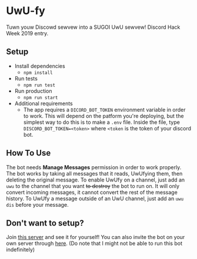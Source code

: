 # UwU-fy
Tuwn youw Discowd sewvew into a SUGOI UwU sewvew! Discord Hack Week 2019 entry.

## Setup
* Install dependencies
  * `npm install`
* Run tests
  * `npm run test`
* Run production
  * `npm run start`
* Additional requirements
  * The app requires a `DICORD_BOT_TOKEN` environment variable in order to work. This will depend on the patform you're deploying, but the simplest way to do this is to make a `.env` file. Inside the file, type `DISCORD_BOT_TOKEN=<token>` where `<token` is the token of your discord bot.
 
## How To Use
The bot needs __Manage Messages__ permission in order to work properly. 
The bot works by taking all messages that it reads, UwUfying them, then deleting the original message.
To enable UwUfy on a channel, just add an `uwu` to the channel that you want ~~to destroy~~ the bot to run on. 
It will only convert incoming messages, it cannot convert the rest of the message history.
To UwUfy a message outside of an UwU channel, just add an `uwu dis` before your message.

## Don't want to setup? 
Join [this server](https://discord.gg/x8Mr7Zb) and see it for yourself!
You can also invite the bot on your own server through [here](https://discordapp.com/api/oauth2/authorize?client_id=594050328740102146&permissions=305152&scope=bot). (Do note that I might not be able to run this bot indefinitely)
